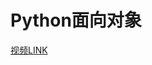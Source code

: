# Python面向对象

[视频LINK](https://www.bilibili.com/video/BV1uE411x76i?spm_id_from=333.788.player.switch&vd_source=ef2483e6c9fc0260d768b09282b7d179&p=4)






